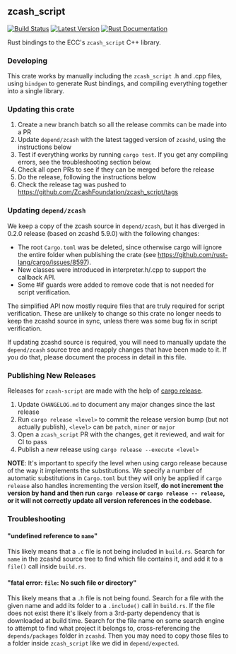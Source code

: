 ## zcash_script

[![Build Status][actions-badge]][actions-url]
[![Latest Version][version-badge]][version-url]
[![Rust Documentation][docs-badge]][docs-url]

[actions-badge]: https://github.com/ZcashFoundation/zcash_script/workflows/Continuous%20integration/badge.svg
[actions-url]: https://github.com/ZcashFoundation/zcash_script/actions?query=workflow%3A%22Continuous+integration%22
[version-badge]: https://img.shields.io/crates/v/zcash_script.svg
[version-url]: https://crates.io/crates/zcash_script
[docs-badge]: https://img.shields.io/badge/docs-latest-blue.svg
[docs-url]: https://docs.rs/zcash_script

Rust bindings to the ECC's `zcash_script` C++ library.

### Developing

This crate works by manually including the `zcash_script` .h and .cpp files,
using `bindgen` to generate Rust bindings, and compiling everything together
into a single library.

### Updating this crate

1. Create a new branch batch so all the release commits can be made into a PR
2. Update `depend/zcash` with the latest tagged version of `zcashd`, using the instructions below
6. Test if everything works by running `cargo test`. If you get any compiling errors, see
   the troubleshooting section below.
7. Check all open PRs to see if they can be merged before the release
8. Do the release, following the instructions below
9. Check the release tag was pushed to https://github.com/ZcashFoundation/zcash_script/tags

### Updating `depend/zcash`

We keep a copy of the zcash source in `depend/zcash`, but it has diverged
in 0.2.0 release (based on zcashd 5.9.0) with the following changes:

- The root `Cargo.toml` was be deleted, since otherwise cargo will ignore the
  entire folder when publishing the crate (see
  https://github.com/rust-lang/cargo/issues/8597).
- New classes were introduced in interpreter.h/.cpp to support the callback API.
- Some #if guards were added to remove code that is not needed for script
  verification.

The simplified API now mostly require files that are truly required for script
verification. These are unlikely to change so this crate no longer needs to keep
the zcashd source in sync, unless there was some bug fix in script verification.

If updating zcashd source is required, you will need to manually update the
`depend/zcash` source tree and reapply changes that have been made to it. If
you do that, please document the process in detail in this file.

### Publishing New Releases

Releases for `zcash-script` are made with the help of [cargo release](https://github.com/sunng87/cargo-release).

1. Update `CHANGELOG.md` to document any major changes since the last release
2. Run `cargo release <level>` to commit the release version bump (but not actually publish), `<level>` can be `patch`, `minor` or `major`
3. Open a `zcash_script` PR with the changes, get it reviewed, and wait for CI to pass
4. Publish a new release using `cargo release --execute <level>`

**NOTE**: It's important to specify the level when using cargo release because of the way it implements the substitutions. We specify a number of automatic substitutions in `Cargo.toml` but they will only be applied if `cargo release` also handles incrementing the version itself, **do not increment the version by hand and then run `cargo release` or `cargo release -- release`, or it will not correctly update all version references in the codebase.**


### Troubleshooting

#### "undefined reference to `name`"

This likely means that a `.c` file is not being included in `build.rs`.
Search for `name` in the zcashd source tree to find which file contains it,
and add it to a  `file()` call inside `build.rs`.

#### "fatal error: `file`: No such file or directory"

This likely means that a `.h` file is not being found.
Search for a file with the given name and add its folder to a `.include()`
call in `build.rs`. If the file does not exist there it's likely from
a 3rd-party dependency that is downloaded at build time. Search for
the file name on some search engine to attempt to find what project
it belongs to, cross-referencing the `depends/packages` folder
in `zcashd`. Then you may need to copy those files to a folder
inside `zcash_script` like we did in `depend/expected`.
